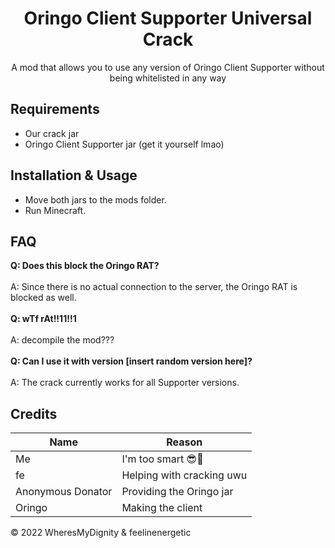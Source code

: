 <h1 align="center">Oringo Client Supporter Universal Crack</h1>
<p align="center">A mod that allows you to use any version of Oringo Client Supporter without being whitelisted in any way</p>

## Requirements
- Our crack jar
- Oringo Client Supporter jar (get it yourself lmao)

## Installation & Usage
- Move both jars to the mods folder.
- Run Minecraft.


## FAQ
**Q: Does this block the Oringo RAT?**\
\
A: Since there is no actual connection to the server, the Oringo RAT is blocked as well.\
\
**Q: wTf rAt!!11!!1**\
\
A: decompile the mod???\
\
**Q: Can I use it with version [insert random version here]?**\
\
A: The crack currently works for all Supporter versions.


## Credits
| Name                 | Reason                       |
|----------------------|------------------------------|
| Me                   | I'm too smart 😎💪           |
| fe                   | Helping with cracking uwu    |
| Anonymous Donator    | Providing the Oringo jar     |
| Oringo               | Making the client    <br/>        |

© 2022 WheresMyDignity & feelinenergetic
